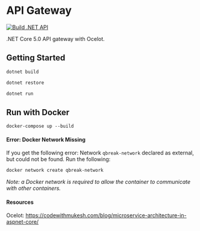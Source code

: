 # API Gateway
[![Build .NET API](https://github.com/Quarter-Break/api_gateway/tree/main/.github/workflows/build.yml/badge.svg)](https://github.com/Quarter-Break/api_gateway/tree/main/.github/workflows/build.yml)

.NET Core 5.0 API gateway with Ocelot.

## Getting Started
```zsh
dotnet build
```
```zsh
dotnet restore
```
```zsh
dotnet run
```

## Run with Docker
```
docker-compose up --build
```

#### Error: Docker Network Missing
If you get the following error:
Network `qbreak-network` declared as external, but could not be found. Run the following:
```zsh
docker network create qbreak-network
```
<i>Note: a Docker network is required to allow the container to communicate with other containers.</i>

#### Resources

Ocelot: https://codewithmukesh.com/blog/microservice-architecture-in-aspnet-core/
